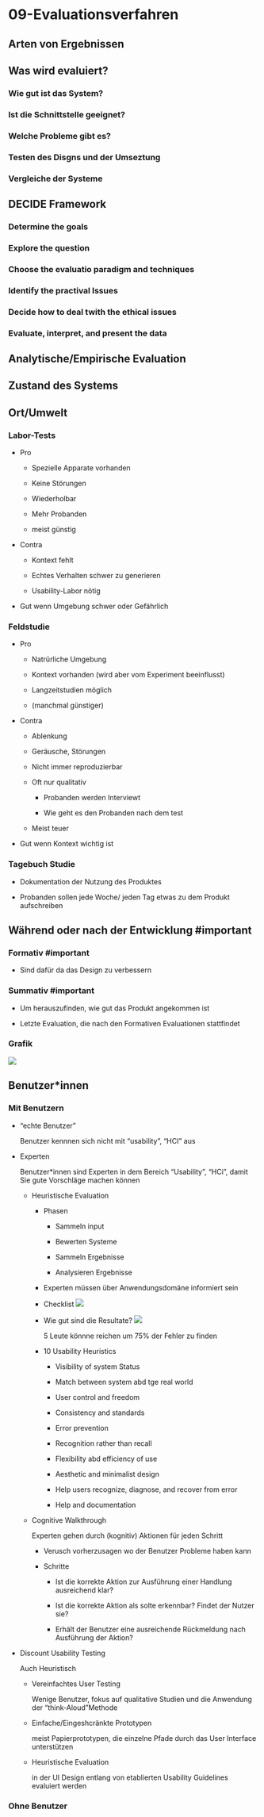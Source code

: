# 09-Evaluationsverfahren


## Arten von Ergebnissen

## Was wird evaluiert?

### Wie gut ist das System?

### Ist die Schnittstelle geeignet?

### Welche Probleme gibt es?

### Testen des Disgns und der Umseztung

### Vergleiche der Systeme

## DECIDE Framework

### Determine the goals

### Explore the question

### Choose the evaluatio paradigm and techniques

### Identify the practival Issues

### Decide how to deal twith the ethical issues

### Evaluate, interpret, and present the data

## Analytische/Empirische Evaluation

## Zustand des Systems

## Ort/Umwelt

### Labor-Tests

- Pro

	- Spezielle Apparate vorhanden

	- Keine Störungen

	- Wiederholbar

	- Mehr Probanden

	- meist günstig

- Contra

	- Kontext fehlt

	- Echtes Verhalten schwer zu generieren

	- Usability-Labor nötig

- Gut wenn Umgebung schwer oder Gefährlich

### Feldstudie

- Pro

	- Natrürliche Umgebung

	- Kontext vorhanden (wird aber vom Experiment beeinflusst)

	- Langzeitstudien möglich

	- (manchmal günstiger)

- Contra

	- Ablenkung

	- Geräusche, Störungen

	- Nicht immer reproduzierbar

	- Oft nur qualitativ

		- Probanden werden Interviewt

		- Wie geht es den Probanden nach dem test

	- Meist teuer

- Gut wenn Kontext wichtig ist

### Tagebuch Studie

- Dokumentation der Nutzung des Produktes

- Probanden sollen jede Woche/ jeden Tag etwas zu dem Produkt aufschreiben

## Während oder nach der Entwicklung #important

### Formativ  #important

- Sind dafür da das Design zu verbessern

### Summativ #important

- Um herauszufinden, wie gut das Produkt angekommen ist

- Letzte Evaluation, die nach den Formativen Evaluationen stattfindet

### Grafik
![](/mindnote/576DC700-BCD3-4297-8360-34D7AF57AB64.png)

## Benutzer*innen

### Mit Benutzern 

- “echte Benutzer”

	Benutzer kennnen sich nicht mit “usability”, “HCI” aus

- Experten

	Benutzer*innen sind Experten in dem Bereich “Usability”, “HCi”, damit Sie gute Vorschläge machen können

	- Heuristische Evaluation

		- Phasen

			- Sammeln input

			- Bewerten Systeme

			- Sammeln Ergebnisse

			- Analysieren Ergebnisse

		- Experten müssen über Anwendungsdomäne informiert sein

		- Checklist
![](/mindnote/2596E08B-50EC-4CAF-944E-B7159762B7E0.png)

		- Wie gut sind die Resultate?
![](/mindnote/CC87ACEE-CA31-4497-BB00-58773EE2B317.png)

			5 Leute könnne reichen um 75% der Fehler zu finden

		- 10 Usability Heuristics

			- Visibility of system Status

			- Match between system abd tge real world

			- User control and freedom

			- Consistency and standards

			- Error prevention

			- Recognition rather than recall

			- Flexibility abd efficiency of use

			- Aesthetic and minimalist design

			- Help users recognize, diagnose, and recover from error

			- Help and documentation

	- Cognitive Walkthrough

		Experten gehen durch (kognitiv) Aktionen für jeden Schritt

		- Verusch vorherzusagen wo der Benutzer Probleme haben kann

		- Schritte

			- Ist die korrekte Aktion zur Ausführung einer Handlung ausreichend klar?

			- Ist die korrekte Aktion als solte erkennbar? Findet der Nutzer sie?

			- Erhält der Benutzer eine ausreichende Rückmeldung nach Ausführung der Aktion?

- Discount Usability Testing

	Auch Heuristisch

	- Vereinfachtes User Testing

		Wenige Benutzer, fokus auf qualitative Studien und die Anwendung der “think-Aloud”Methode

	- Einfache/Eingeshcränkte Prototypen

		meist Papierprototypen, die einzelne Pfade durch das User Interface unterstützen

	- Heuristische Evaluation

		in der UI Design entlang von etablierten Usability Guidelines evaluiert werden

### Ohne Benutzer